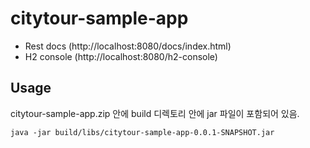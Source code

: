 # citytour-sample-app
 - Rest docs (http://localhost:8080/docs/index.html)
 - H2 console (http://localhost:8080/h2-console)

## Usage
citytour-sample-app.zip 안에 build 디렉토리 안에 jar 파일이 포함되어 있음.
```
java -jar build/libs/citytour-sample-app-0.0.1-SNAPSHOT.jar 
```